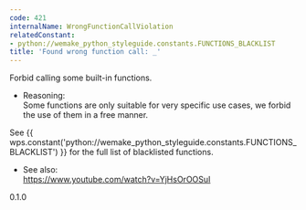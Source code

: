 ```yaml
---
code: 421
internalName: WrongFunctionCallViolation
relatedConstant:
- python://wemake_python_styleguide.constants.FUNCTIONS_BLACKLIST
title: 'Found wrong function call: _'
---
```


Forbid calling some built-in functions.

  - Reasoning:  
    Some functions are only suitable for very specific use cases, we
    forbid the use of them in a free manner.

See {{ wps.constant('python://wemake_python_styleguide.constants.FUNCTIONS_BLACKLIST') }} for the
full list of blacklisted functions.

  - See also:  
    <https://www.youtube.com/watch?v=YjHsOrOOSuI>

<div class="versionadded">

0.1.0

</div>